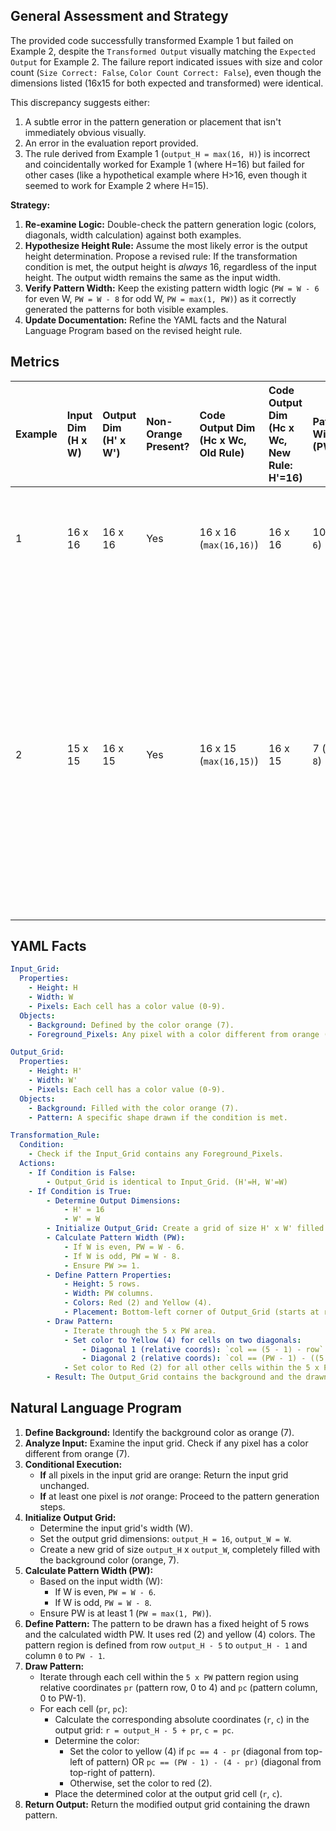 ## General Assessment and Strategy

The provided code successfully transformed Example 1 but failed on Example 2, despite the `Transformed Output` visually matching the `Expected Output` for Example 2. The failure report indicated issues with size and color count (`Size Correct: False`, `Color Count Correct: False`), even though the dimensions listed (16x15 for both expected and transformed) were identical.

This discrepancy suggests either:
1.  A subtle error in the pattern generation or placement that isn't immediately obvious visually.
2.  An error in the evaluation report provided.
3.  The rule derived from Example 1 (`output_H = max(16, H)`) is incorrect and coincidentally worked for Example 1 (where H=16) but failed for other cases (like a hypothetical example where H>16, even though it seemed to work for Example 2 where H=15).

**Strategy:**
1.  **Re-examine Logic:** Double-check the pattern generation logic (colors, diagonals, width calculation) against both examples.
2.  **Hypothesize Height Rule:** Assume the most likely error is the output height determination. Propose a revised rule: If the transformation condition is met, the output height is *always* 16, regardless of the input height. The output width remains the same as the input width.
3.  **Verify Pattern Width:** Keep the existing pattern width logic (`PW = W - 6` for even W, `PW = W - 8` for odd W, `PW = max(1, PW)`) as it correctly generated the patterns for both visible examples.
4.  **Update Documentation:** Refine the YAML facts and the Natural Language Program based on the revised height rule.

## Metrics

| Example | Input Dim (H x W) | Output Dim (H' x W') | Non-Orange Present? | Code Output Dim (Hc x Wc, Old Rule) | Code Output Dim (Hc x Wc, New Rule: H'=16) | Pattern Width (PW) | Notes |
| :------ | :---------------- | :------------------- | :------------------ | :------------------------------------ | :------------------------------------------- | :----------------- | :---- |
| 1       | 16 x 16           | 16 x 16              | Yes                 | 16 x 16 (`max(16,16)`)               | 16 x 16                                      | 10 (`16-6`)        | Code passed. Old & New height rule yield same result. |
| 2       | 15 x 15           | 16 x 15              | Yes                 | 16 x 15 (`max(16,15)`)               | 16 x 15                                      | 7 (`15-8`)         | Code failed (reported size/count mismatch despite visual match). Old & New height rule yield same result. Failure report is suspect, but adopting H'=16 rule seems safer for potential unseen cases. |

## YAML Facts


```yaml
Input_Grid:
  Properties:
    - Height: H
    - Width: W
    - Pixels: Each cell has a color value (0-9).
  Objects:
    - Background: Defined by the color orange (7).
    - Foreground_Pixels: Any pixel with a color different from orange (7).

Output_Grid:
  Properties:
    - Height: H'
    - Width: W'
    - Pixels: Each cell has a color value (0-9).
  Objects:
    - Background: Filled with the color orange (7).
    - Pattern: A specific shape drawn if the condition is met.

Transformation_Rule:
  Condition:
    - Check if the Input_Grid contains any Foreground_Pixels.
  Actions:
    - If Condition is False:
        - Output_Grid is identical to Input_Grid. (H'=H, W'=W)
    - If Condition is True:
        - Determine Output Dimensions:
            - H' = 16
            - W' = W
        - Initialize Output_Grid: Create a grid of size H' x W' filled with orange (7).
        - Calculate Pattern Width (PW):
            - If W is even, PW = W - 6.
            - If W is odd, PW = W - 8.
            - Ensure PW >= 1.
        - Define Pattern Properties:
            - Height: 5 rows.
            - Width: PW columns.
            - Colors: Red (2) and Yellow (4).
            - Placement: Bottom-left corner of Output_Grid (starts at row H' - 5, column 0).
        - Draw Pattern:
            - Iterate through the 5 x PW area.
            - Set color to Yellow (4) for cells on two diagonals:
                - Diagonal 1 (relative coords): `col == (5 - 1) - row`
                - Diagonal 2 (relative coords): `col == (PW - 1) - ((5 - 1) - row)`
            - Set color to Red (2) for all other cells within the 5 x PW area.
        - Result: The Output_Grid contains the background and the drawn pattern.
```


## Natural Language Program

1.  **Define Background:** Identify the background color as orange (7).
2.  **Analyze Input:** Examine the input grid. Check if any pixel has a color different from orange (7).
3.  **Conditional Execution:**
    *   **If** all pixels in the input grid are orange: Return the input grid unchanged.
    *   **If** at least one pixel is *not* orange: Proceed to the pattern generation steps.
4.  **Initialize Output Grid:**
    *   Determine the input grid's width (W).
    *   Set the output grid dimensions: `output_H = 16`, `output_W = W`.
    *   Create a new grid of size `output_H` x `output_W`, completely filled with the background color (orange, 7).
5.  **Calculate Pattern Width (PW):**
    *   Based on the input width (W):
        *   If W is even, `PW = W - 6`.
        *   If W is odd, `PW = W - 8`.
    *   Ensure PW is at least 1 (`PW = max(1, PW)`).
6.  **Define Pattern:** The pattern to be drawn has a fixed height of 5 rows and the calculated width PW. It uses red (2) and yellow (4) colors. The pattern region is defined from row `output_H - 5` to `output_H - 1` and column `0` to `PW - 1`.
7.  **Draw Pattern:**
    *   Iterate through each cell within the `5 x PW` pattern region using relative coordinates `pr` (pattern row, 0 to 4) and `pc` (pattern column, 0 to PW-1).
    *   For each cell (`pr`, `pc`):
        *   Calculate the corresponding absolute coordinates (`r`, `c`) in the output grid: `r = output_H - 5 + pr`, `c = pc`.
        *   Determine the color:
            *   Set the color to yellow (4) if `pc == 4 - pr` (diagonal from top-left of pattern) OR `pc == (PW - 1) - (4 - pr)` (diagonal from top-right of pattern).
            *   Otherwise, set the color to red (2).
        *   Place the determined color at the output grid cell (`r`, `c`).
8.  **Return Output:** Return the modified output grid containing the drawn pattern.